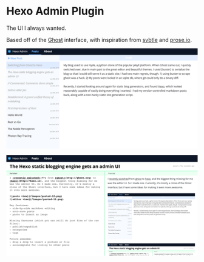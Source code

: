 Hexo Admin Plugin
=================

The UI I always wanted.

Based off of the [Ghost](http://ghost.org) interface, with inspiration from [svbtle](http://svbtle.com) and [prose.io](http://prose.io).

![posts view](docs/pasted-12.png)

![editor view](docs/pasted-13.png)

